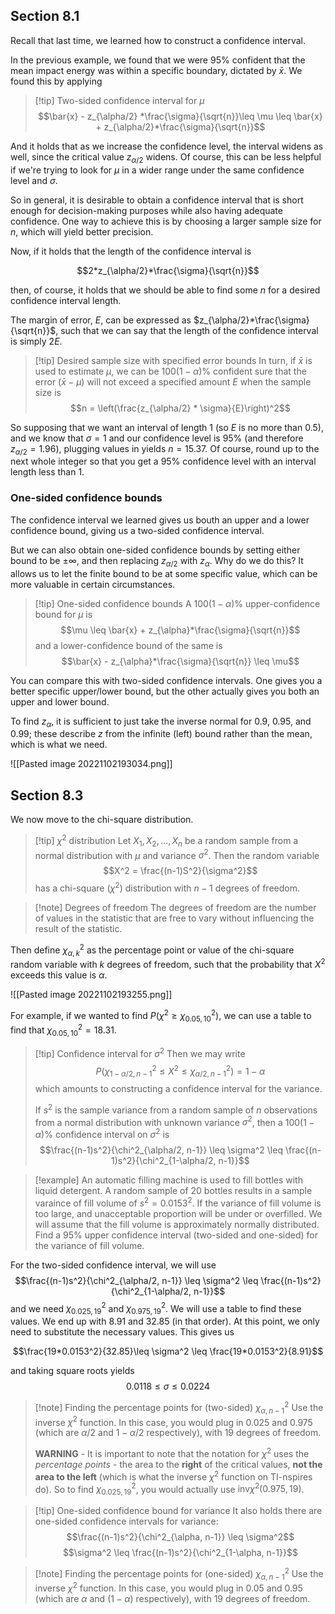 ## Section 8.1
Recall that last time, we learned how to construct a confidence interval. 

In the previous example, we found that we were 95% confident that the mean impact energy was within a specific boundary, dictated by $\bar{x}$. We found this by applying

> [!tip] Two-sided confidence interval for $\mu$
> $$\bar{x} - z_{\alpha/2} *\frac{\sigma}{\sqrt{n}}\leq \mu \leq \bar{x} + z_{\alpha/2}*\frac{\sigma}{\sqrt{n}}$$

And it holds that as we increase the confidence level, the interval widens as well, since the critical value $z_{\alpha/2}$ widens. Of course, this can be less helpful if we're trying to look for $\mu$ in a wider range under the same confidence level and $\sigma$.

So in general, it is desirable to obtain a confidence interval that is short enough for decision-making purposes while also having adequate confidence. One way to achieve this is by choosing a larger sample size for $n$, which will yield better precision. 

Now, if it holds that the length of the confidence interval is

$$2*z_{\alpha/2}*\frac{\sigma}{\sqrt{n}}$$

then, of course, it holds that we should be able to find some $n$ for a desired confidence interval length.

The margin of error, $E$, can be expressed as $z_{\alpha/2}*\frac{\sigma}{\sqrt{n}}$, such that we can say that the length of the confidence interval is simply $2E$.

> [!tip] Desired sample size with specified error bounds
> In turn, if $\bar{x}$ is used to estimate $\mu$, we can be $100(1-\alpha)$% confident sure that the error $(\bar{x} - \mu)$ will not exceed a specified amount $E$ when the sample size is
> $$n = \left(\frac{z_{\alpha/2} * \sigma}{E}\right)^2$$

So supposing that we want an interval of length 1 (so $E$ is no more than 0.5), and we know that $\sigma = 1$ and our confidence level is 95% (and therefore $z_{\alpha/2} = 1.96$), plugging values in yields $n = 15.37$. Of course, round up to the next whole integer so that you get a 95% confidence level with an interval length less than 1.

### One-sided confidence bounds
The confidence interval we learned gives us bouth an upper and a lower confidence bound, giving us a two-sided confidence interval.

But we can also obtain one-sided confidence bounds by setting either bound to be $\pm \infty$, and then replacing $z_{\alpha/2}$ with $z_{\alpha}$. Why do we do this? It allows us to let the finite bound to be at some specific value, which can be more valuable in certain circumstances.

> [!tip] One-sided confidence bounds
> A $100(1-\alpha)$% upper-confidence bound for $\mu$ is 
> $$\mu \leq \bar{x} + z_{\alpha}*\frac{\sigma}{\sqrt{n}}$$
> and a lower-confidence bound of the same is
> $$\bar{x} - z_{\alpha}*\frac{\sigma}{\sqrt{n}} \leq \mu$$

You can compare this with two-sided confidence intervals. One gives you a better specific upper/lower bound, but the other actually gives you both an upper and lower bound.

To find $z_{\alpha}$, it is sufficient to just take the inverse normal for 0.9, 0.95, and 0.99; these describe $z$ from the infinite (left) bound rather than the mean, which is what we need.

![[Pasted image 20221102193034.png]]

## Section 8.3
We now move to the chi-square distribution. 

> [!tip] $\chi^2$ distribution
> Let $X_1, X_2, \ldots, X_n$ be a random sample from a normal distribution with $\mu$ and variance $\sigma^2$. Then the random variable
> $$X^2 = \frac{(n-1)S^2}{\sigma^2}$$
> has a chi-square ($\chi^2$) distribution with $n-1$ degrees of freedom.

>[!note] Degrees of freedom
>The degrees of freedom are the number of values in the statistic that are free to vary without influencing the result of the statistic.

Then define $\chi_{\alpha, k}^2$ as the percentage point or value of the chi-square random variable with $k$ degrees of freedom, such that the probability that $X^2$ exceeds this value is $\alpha$.

![[Pasted image 20221102193255.png]]

For example, if we wanted to find $P(\chi^2 \geq \chi^2_{0.05, 10})$, we can use a table to find that $\chi^2_{0.05, 10} = 18.31$.

> [!tip] Confidence interval for $\sigma^2$
> Then we may write 
> $$P(\chi^2_{1-\alpha/2, n-1} \leq X^2 \leq \chi^2_{\alpha/2, n-1}) = 1 - \alpha$$
> which amounts to constructing a confidence interval for the variance.
> 
> If $s^2$ is the sample variance from a random sample of $n$ observations from a normal distribution with unknown variance $\sigma^2$, then a $100(1-\alpha)$% confidence interval on $\sigma^2$ is
> $$\frac{(n-1)s^2}{\chi^2_{\alpha/2, n-1}} \leq \sigma^2 \leq \frac{(n-1)s^2}{\chi^2_{1-\alpha/2, n-1}}$$


> [!example]
> An automatic filling machine is used to fill bottles with liquid detergent. A random sample of 20 bottles results in a sample varaince of fill volume of $s^2 = 0.0153^2$. If the variance of fill volume is too large, and unacceptable proportion will be under or overfilled. We will assume that the fill volume is approximately normally distributed. Find a 95% upper confidence interval (two-sided and one-sided) for the variance of fill volume.

For the two-sided confidence interval, we will use
$$\frac{(n-1)s^2}{\chi^2_{\alpha/2, n-1}} \leq \sigma^2 \leq \frac{(n-1)s^2}{\chi^2_{1-\alpha/2, n-1}}$$
and we need $\chi^2_{0.025, 19}$ and $\chi^2_{0.975, 19}$. We will use a table to find these values. We end up with 8.91 and 32.85 (in that order). At this point, we only need to substitute the necessary values. This gives us

$$\frac{19*0.0153^2}{32.85}\leq \sigma^2 \leq \frac{19*0.0153^2}{8.91}$$

and taking square roots yields
$$0.0118 \leq \sigma \leq 0.0224 $$

> [!note] Finding the percentage points for (two-sided) $\chi^2_{\alpha, n-1}$
> Use the inverse $\chi^2$ function. In this case, you would plug in 0.025 and 0.975 (which are $\alpha/2$ and $1-\alpha/2$ respectively), with 19 degrees of freedom.
> 
> **WARNING** - It is important to note that the notation for $\chi^2$ uses the *percentage points* - the area to the **right** of the critical values, **not the area to the left** (which is what the inverse $\chi^2$ function on TI-nspires do). So to find $\chi^2_{0.025, 19}$, you would actually use $\text{inv}\chi^2(0.975, 19)$. 

> [!tip] One-sided confidence bound for variance
> It also holds there are one-sided confidence intervals for variance:
> $$\frac{(n-1)s^2}{\chi^2_{\alpha, n-1}} \leq \sigma^2$$
> $$\sigma^2 \leq \frac{(n-1)s^2}{\chi^2_{1-\alpha, n-1}}$$

> [!note] Finding the percentage points for (one-sided) $\chi^2_{\alpha, n-1}$
> Use the inverse $\chi^2$ function. In this case, you would plug in 0.05 and 0.95 (which are $\alpha$ and $(1-\alpha)$ respectively), with 19 degrees of freedom.

